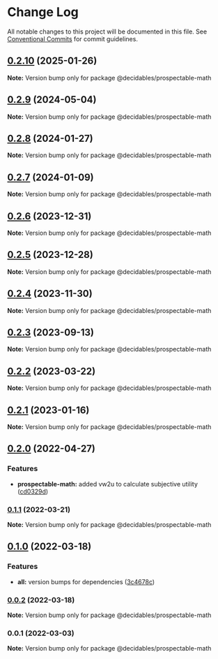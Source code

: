 # Change Log

All notable changes to this project will be documented in this file.
See [Conventional Commits](https://conventionalcommits.org) for commit guidelines.

## [0.2.10](https://github.com/decidables/decidables/compare/@decidables/prospectable-math@0.2.9...@decidables/prospectable-math@0.2.10) (2025-01-26)

**Note:** Version bump only for package @decidables/prospectable-math





## [0.2.9](https://github.com/decidables/decidables/compare/@decidables/prospectable-math@0.2.8...@decidables/prospectable-math@0.2.9) (2024-05-04)

**Note:** Version bump only for package @decidables/prospectable-math





## [0.2.8](https://github.com/decidables/decidables/compare/@decidables/prospectable-math@0.2.7...@decidables/prospectable-math@0.2.8) (2024-01-27)

**Note:** Version bump only for package @decidables/prospectable-math





## [0.2.7](https://github.com/decidables/decidables/compare/@decidables/prospectable-math@0.2.6...@decidables/prospectable-math@0.2.7) (2024-01-09)

**Note:** Version bump only for package @decidables/prospectable-math





## [0.2.6](https://github.com/decidables/decidables/compare/@decidables/prospectable-math@0.2.5...@decidables/prospectable-math@0.2.6) (2023-12-31)

**Note:** Version bump only for package @decidables/prospectable-math





## [0.2.5](https://github.com/decidables/decidables/compare/@decidables/prospectable-math@0.2.4...@decidables/prospectable-math@0.2.5) (2023-12-28)

**Note:** Version bump only for package @decidables/prospectable-math





## [0.2.4](https://github.com/decidables/decidables/compare/@decidables/prospectable-math@0.2.3...@decidables/prospectable-math@0.2.4) (2023-11-30)

**Note:** Version bump only for package @decidables/prospectable-math





## [0.2.3](https://github.com/decidables/decidables/compare/@decidables/prospectable-math@0.2.2...@decidables/prospectable-math@0.2.3) (2023-09-13)

**Note:** Version bump only for package @decidables/prospectable-math





## [0.2.2](https://github.com/decidables/decidables/compare/@decidables/prospectable-math@0.2.1...@decidables/prospectable-math@0.2.2) (2023-03-22)

**Note:** Version bump only for package @decidables/prospectable-math





## [0.2.1](https://github.com/decidables/decidables/compare/@decidables/prospectable-math@0.2.0...@decidables/prospectable-math@0.2.1) (2023-01-16)

**Note:** Version bump only for package @decidables/prospectable-math





## [0.2.0](https://github.com/decidables/decidables/compare/@decidables/prospectable-math@0.1.1...@decidables/prospectable-math@0.2.0) (2022-04-27)


### Features

* **prospectable-math:** added vw2u to calculate subjective utility ([cd0329d](https://github.com/decidables/decidables/commit/cd0329dbead859725fe882e17e509f2bc669371c))



### [0.1.1](https://github.com/decidables/decidables/compare/@decidables/prospectable-math@0.1.0...@decidables/prospectable-math@0.1.1) (2022-03-21)

**Note:** Version bump only for package @decidables/prospectable-math





## [0.1.0](https://github.com/decidables/decidables/compare/@decidables/prospectable-math@0.0.2...@decidables/prospectable-math@0.1.0) (2022-03-18)


### Features

* **all:** version bumps for dependencies ([3c4678c](https://github.com/decidables/decidables/commit/3c4678cb8753cac592feeaa646dd57b7ec622536))



### [0.0.2](https://github.com/decidables/decidables/compare/@decidables/prospectable-math@0.0.1...@decidables/prospectable-math@0.0.2) (2022-03-18)

**Note:** Version bump only for package @decidables/prospectable-math





### 0.0.1 (2022-03-03)

**Note:** Version bump only for package @decidables/prospectable-math
